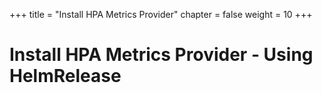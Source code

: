 +++
title = "Install HPA Metrics Provider"
chapter = false
weight = 10
+++

# Install HPA Metrics Provider - Using HelmRelease


[//]: # (add content here)